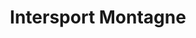 ---
title: "Intersport Montagne"
url: /morzine/intersport-montagne-avenue-de-joux-plane/
shop: sports
---
